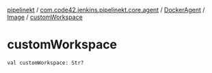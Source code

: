 [pipelinekt](../../../index.md) / [com.code42.jenkins.pipelinekt.core.agent](../../index.md) / [DockerAgent](../index.md) / [Image](index.md) / [customWorkspace](./custom-workspace.md)

# customWorkspace

`val customWorkspace: Str?`